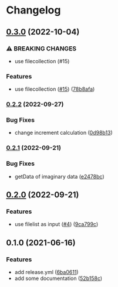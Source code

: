 # Changelog

## [0.3.0](https://www.github.com/cheminfo/nmr-load-save/compare/v0.2.2...v0.3.0) (2022-10-04)


### ⚠ BREAKING CHANGES

* use filecollection (#15)

### Features

* use filecollection ([#15](https://www.github.com/cheminfo/nmr-load-save/issues/15)) ([78b8afa](https://www.github.com/cheminfo/nmr-load-save/commit/78b8afafc50bebb190f2c29aee94e1655fe8e7b8))

### [0.2.2](https://www.github.com/cheminfo/nmr-load-save/compare/v0.2.1...v0.2.2) (2022-09-27)


### Bug Fixes

* change increment calculation ([0d98b13](https://www.github.com/cheminfo/nmr-load-save/commit/0d98b130eeeed6108c19bc4a67667b4c2a8d6acb))

### [0.2.1](https://www.github.com/cheminfo/nmr-load-save/compare/v0.2.0...v0.2.1) (2022-09-21)


### Bug Fixes

* getData of imaginary data ([e2478bc](https://www.github.com/cheminfo/nmr-load-save/commit/e2478bce805fbaee6bc8b675f2108339ab252457))

## [0.2.0](https://www.github.com/cheminfo/nmr-load-save/compare/v0.1.0...v0.2.0) (2022-09-21)


### Features

* use filelist as input  ([#4](https://www.github.com/cheminfo/nmr-load-save/issues/4)) ([9ca799c](https://www.github.com/cheminfo/nmr-load-save/commit/9ca799c89b28c1a2114e16c7d3e3c8523620effa))

## 0.1.0 (2021-06-16)


### Features

* add release.yml ([6ba0611](https://www.github.com/cheminfo/nmr-load-save/commit/6ba06112ad42759722a61fb37a4395047dd10932))
* add some documentation ([52b158c](https://www.github.com/cheminfo/nmr-load-save/commit/52b158cc94bc86840e4e709ee59341e64b930dff))
